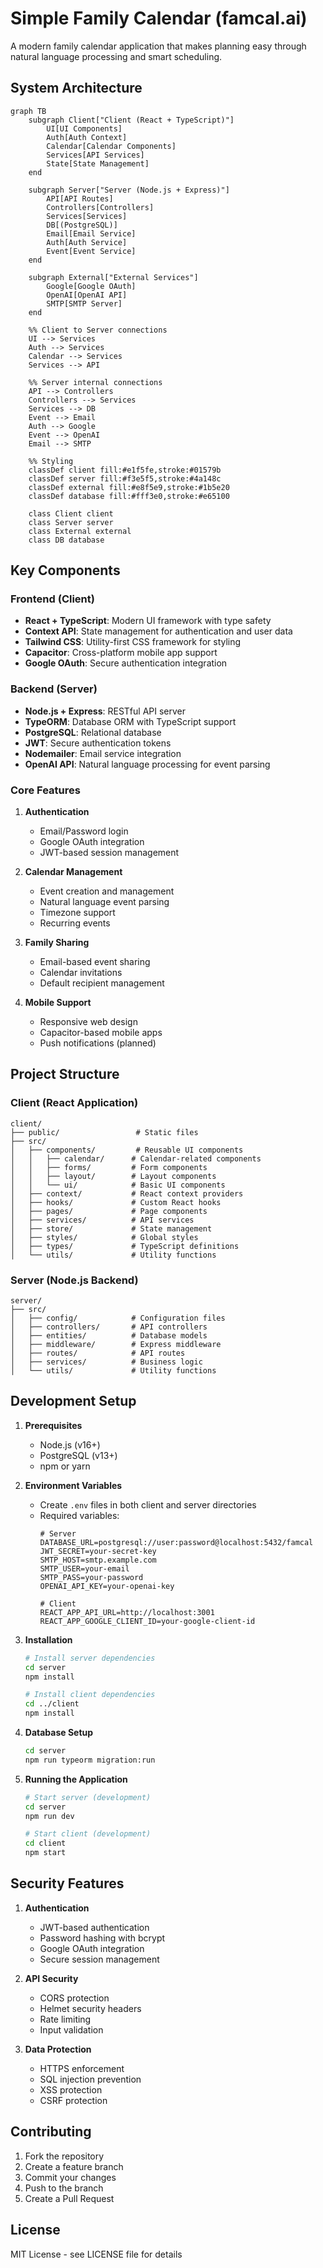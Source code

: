 # Simple Family Calendar (famcal.ai)

A modern family calendar application that makes planning easy through natural language processing and smart scheduling.

## System Architecture

```mermaid
graph TB
    subgraph Client["Client (React + TypeScript)"]
        UI[UI Components]
        Auth[Auth Context]
        Calendar[Calendar Components]
        Services[API Services]
        State[State Management]
    end

    subgraph Server["Server (Node.js + Express)"]
        API[API Routes]
        Controllers[Controllers]
        Services[Services]
        DB[(PostgreSQL)]
        Email[Email Service]
        Auth[Auth Service]
        Event[Event Service]
    end

    subgraph External["External Services"]
        Google[Google OAuth]
        OpenAI[OpenAI API]
        SMTP[SMTP Server]
    end

    %% Client to Server connections
    UI --> Services
    Auth --> Services
    Calendar --> Services
    Services --> API

    %% Server internal connections
    API --> Controllers
    Controllers --> Services
    Services --> DB
    Event --> Email
    Auth --> Google
    Event --> OpenAI
    Email --> SMTP

    %% Styling
    classDef client fill:#e1f5fe,stroke:#01579b
    classDef server fill:#f3e5f5,stroke:#4a148c
    classDef external fill:#e8f5e9,stroke:#1b5e20
    classDef database fill:#fff3e0,stroke:#e65100

    class Client client
    class Server server
    class External external
    class DB database
```

## Key Components

### Frontend (Client)
- **React + TypeScript**: Modern UI framework with type safety
- **Context API**: State management for authentication and user data
- **Tailwind CSS**: Utility-first CSS framework for styling
- **Capacitor**: Cross-platform mobile app support
- **Google OAuth**: Secure authentication integration

### Backend (Server)
- **Node.js + Express**: RESTful API server
- **TypeORM**: Database ORM with TypeScript support
- **PostgreSQL**: Relational database
- **JWT**: Secure authentication tokens
- **Nodemailer**: Email service integration
- **OpenAI API**: Natural language processing for event parsing

### Core Features
1. **Authentication**
   - Email/Password login
   - Google OAuth integration
   - JWT-based session management

2. **Calendar Management**
   - Event creation and management
   - Natural language event parsing
   - Timezone support
   - Recurring events

3. **Family Sharing**
   - Email-based event sharing
   - Calendar invitations
   - Default recipient management

4. **Mobile Support**
   - Responsive web design
   - Capacitor-based mobile apps
   - Push notifications (planned)

## Project Structure

### Client (React Application)
```
client/
├── public/                 # Static files
├── src/
│   ├── components/         # Reusable UI components
│   │   ├── calendar/      # Calendar-related components
│   │   ├── forms/         # Form components
│   │   ├── layout/        # Layout components
│   │   └── ui/            # Basic UI components
│   ├── context/           # React context providers
│   ├── hooks/             # Custom React hooks
│   ├── pages/             # Page components
│   ├── services/          # API services
│   ├── store/             # State management
│   ├── styles/            # Global styles
│   ├── types/             # TypeScript definitions
│   └── utils/             # Utility functions
```

### Server (Node.js Backend)
```
server/
├── src/
│   ├── config/            # Configuration files
│   ├── controllers/       # API controllers
│   ├── entities/          # Database models
│   ├── middleware/        # Express middleware
│   ├── routes/            # API routes
│   ├── services/          # Business logic
│   └── utils/             # Utility functions
```

## Development Setup

1. **Prerequisites**
   - Node.js (v16+)
   - PostgreSQL (v13+)
   - npm or yarn

2. **Environment Variables**
   - Create `.env` files in both client and server directories
   - Required variables:
     ```
     # Server
     DATABASE_URL=postgresql://user:password@localhost:5432/famcal
     JWT_SECRET=your-secret-key
     SMTP_HOST=smtp.example.com
     SMTP_USER=your-email
     SMTP_PASS=your-password
     OPENAI_API_KEY=your-openai-key

     # Client
     REACT_APP_API_URL=http://localhost:3001
     REACT_APP_GOOGLE_CLIENT_ID=your-google-client-id
     ```

3. **Installation**
   ```bash
   # Install server dependencies
   cd server
   npm install

   # Install client dependencies
   cd ../client
   npm install
   ```

4. **Database Setup**
   ```bash
   cd server
   npm run typeorm migration:run
   ```

5. **Running the Application**
   ```bash
   # Start server (development)
   cd server
   npm run dev

   # Start client (development)
   cd client
   npm start
   ```

## Security Features

1. **Authentication**
   - JWT-based authentication
   - Password hashing with bcrypt
   - Google OAuth integration
   - Secure session management

2. **API Security**
   - CORS protection
   - Helmet security headers
   - Rate limiting
   - Input validation

3. **Data Protection**
   - HTTPS enforcement
   - SQL injection prevention
   - XSS protection
   - CSRF protection

## Contributing

1. Fork the repository
2. Create a feature branch
3. Commit your changes
4. Push to the branch
5. Create a Pull Request

## License

MIT License - see LICENSE file for details 